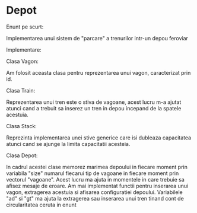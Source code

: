 Depot
=====

Enunt pe scurt:

Implementarea unui sistem de "parcare" a trenurilor intr-un depou feroviar

Implementare:

Clasa Vagon:

  Am folosit aceasta clasa pentru reprezentarea unui vagon, caracterizat prin id.

Clasa Train:

  Reprezentarea unui tren este o stiva de vagoane, acest lucru m-a ajutat atunci cand a trebuit sa 
inserez un tren in depou incepand de la spatele acestuia.

Clasa Stack:

  Reprezinta implementarea unei stive generice care isi dubleaza capacitatea atunci cand se ajunge
la limita capacitatii acesteia.

Clasa Depot:

  In cadrul acestei clase memorez marimea depoului in fiecare moment prin variabila "size" numarul
fiecarui tip de vagoane in fiecare moment prin vectorul "vagoane". Acest lucru ma ajuta in momentele in
care trebuie sa afisez mesaje de eroare.
  Am mai implementat functii pentru inserarea unui vagon, extragerea acestuia si afisarea configuratiei
depoului. Variabilele "ad" si "gt" ma ajuta la extragerea sau inserarea unui tren tinand cont de circularitatea ceruta in enunt
